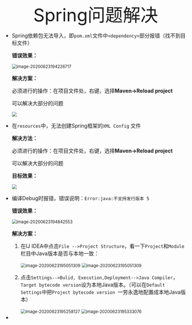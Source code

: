 <center><font size=50pt>Spring问题解决</font></center>

- Spring依赖包无法导入，即`pom.xml`文件中`<dependency>`部分报错（找不到目标文件）

  **错误效果：**

  <img src="\Spring问题解决.assets\image-20200623194226717.png" alt="image-20200623194226717" style="zoom:80%;" />

  **解决方案：**

  必须进行的操作：在项目文件处，右键，选择**Maven->Reload project**

  可以解决大部分的问题

  <img src="\Spring问题解决.assets\image-20200623190141947.png" style="zoom:80%;" />

- 在`resources`中，无法创建Spring框架的`XML Config` 文件

  **解决方法：**

  必须进行的操作：在项目文件处，右键，选择**Maven->Reload project**

  可以解决大部分的问题

  **目标效果：**

  <img src="\Spring问题解决.assets\image-20200623191600681.png" style="zoom:80%;" />

- 编译Debug时报错，错误说明：`Error:java:不支持发行版本 5`

  **错误效果：**

  <img src="\Spring问题解决.assets\image-20200623194842553.png" alt="image-20200623194842553" style="zoom:80%;" />

  **解决方案：**

  1. 在IJ IDEA中点击`File -->Project Structure`，看一下`Project`和`Module`栏目中Java版本是否与本地一致：

     <img src="\Spring问题解决.assets\image-20200623195051309.png" alt="image-20200623195051309" style="zoom:80%;" />

     <img src="\Spring问题解决.assets\image-20200623195125462.png" alt="image-20200623195051309" style="zoom:80%;" />

  2. 点击`Settings-->Bulid, Execution,Deployment-->Java Compiler`，`Target bytecode version`设为本地Java版本。（可以在`Default Settings`中把`Project bytecode version `一劳永逸地配置成本地Java版本）

     <img src="\Spring问题解决.assets\image-20200623195258127.png" alt="image-20200623195258127" style="zoom:80%;" />

     <img src="\Spring问题解决.assets\image-20200623195333076.png" alt="image-20200623195333076" style="zoom:80%;" />

- 

